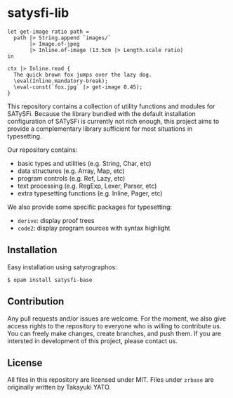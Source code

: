 # satysfi-lib

```
let get-image ratio path =
  path |> String.append `images/`
       |> Image.of-jpeg
       |> Inline.of-image (13.5cm |> Length.scale ratio)
in

ctx |> Inline.read {
  The quick brown fox jumps over the lazy dog.
  \eval(Inline.mandatory-break);
  \eval-const(`fox.jpg` |> get-image 0.45);
}
```

This repository contains a collection of utility functions and modules for SATySFi.
Because the library bundled with the default installation configuration of SATySFi is currently not rich enough, this project aims to provide a complementary library sufficient for most situations in typesetting.

Our repository contains:

- basic types and utilities (e.g. String, Char, etc)
- data structures (e.g. Array, Map, etc)
- program controls (e.g. Ref, Lazy, etc)
- text processing (e.g. RegExp, Lexer, Parser, etc)
- extra typesetting functions (e.g. Inline, Pager, etc)

We also provide some specific packages for typesetting:

- `derive`: display proof trees
- `code2`: display program sources with syntax highlight

## Installation

Easy installation using satyrographos:

```console
$ opam install satysfi-base
```

## Contribution

Any pull requests and/or issues are welcome.
For the moment, we also give access rights to the repository to everyone who is willing to contribute us.
You can freely make changes, create branches, and push them.
If you are intersted in development of this project, please contact us.

## License

All files in this repository are licensed under MIT.
Files under `zrbase` are originally written by Takayuki YATO.
